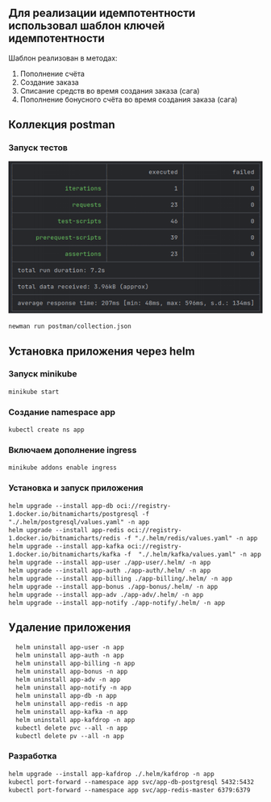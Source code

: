 ## Для реализации идемпотентности использовал шаблон ключей идемпотентности
Шаблон реализован в методах:
1. Пополнение счёта
2. Создание заказа
3. Списание средств во время создания заказа (сага)
4. Пополнение бонусного счёта во время создания заказа (сага)

## Коллекция postman

### Запуск тестов
![newman.png](newman.png)
```shell
newman run postman/collection.json
```

## Установка приложения через helm

### Запуск minikube
```shell
minikube start
```
### Создание namespace app
```shell
kubectl create ns app
```

### Включаем дополнение ingress
```shell
minikube addons enable ingress
```

### Установка и запуск приложения
```shell
helm upgrade --install app-db oci://registry-1.docker.io/bitnamicharts/postgresql -f  "./.helm/postgresql/values.yaml" -n app
helm upgrade --install app-redis oci://registry-1.docker.io/bitnamicharts/redis -f "./.helm/redis/values.yaml" -n app
helm upgrade --install app-kafka oci://registry-1.docker.io/bitnamicharts/kafka -f  "./.helm/kafka/values.yaml" -n app
helm upgrade --install app-user ./app-user/.helm/ -n app
helm upgrade --install app-auth ./app-auth/.helm/ -n app
helm upgrade --install app-billing ./app-billing/.helm/ -n app
helm upgrade --install app-bonus ./app-bonus/.helm/ -n app
helm upgrade --install app-adv ./app-adv/.helm/ -n app
helm upgrade --install app-notify ./app-notify/.helm/ -n app
```

## Удаление приложения
```shell
  helm uninstall app-user -n app
  helm uninstall app-auth -n app
  helm uninstall app-billing -n app
  helm uninstall app-bonus -n app
  helm uninstall app-adv -n app
  helm uninstall app-notify -n app
  helm uninstall app-db -n app
  helm uninstall app-redis -n app
  helm uninstall app-kafka -n app
  helm uninstall app-kafdrop -n app
  kubectl delete pvc --all -n app
  kubectl delete pv --all -n app
```


### Разработка
```shell
helm upgrade --install app-kafdrop ./.helm/kafdrop -n app
kubectl port-forward --namespace app svc/app-db-postgresql 5432:5432
kubectl port-forward --namespace app svc/app-redis-master 6379:6379
```